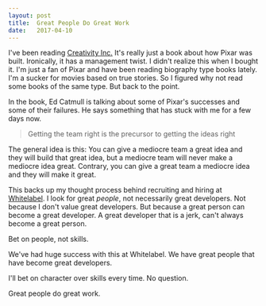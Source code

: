 ```yaml
---
layout: post
title:  Great People Do Great Work
date:   2017-04-10
---
```


I've been reading [Creativity Inc.](https://www.amazon.com/Creativity-Inc-Overcoming-Unseen-Inspiration-ebook/dp/B00FUZQYBO/ref=sr_1_1?ie=UTF8&qid=1491875825&sr=8-1&keywords=creativity+inc) It's really just a book about how Pixar was built. Ironically, it has a management twist. I didn't realize this when I bought it. I'm just a fan of Pixar and have been reading biography type books lately. I'm a sucker for movies based on true stories. So I figured why not read some books of the same type. But back to the point.

In the book, Ed Catmull is talking about some of Pixar's successes and some of their failures. He says something that has stuck with me for a few days now. 

> Getting the team right is the precursor to getting the ideas right

The general idea is this: You can give a mediocre team a great idea and they will build that great idea, but a mediocre team will never make a mediocre idea great. Contrary, you can give a great team a mediocre idea and they will make it great.

This backs up my thought process behind recruiting and hiring at [Whitelabel](http://wlabel.co/). I look for great _people_, not necessarily great developers. Not because I don't value great developers. But because a great person can become a great developer. A great developer that is a jerk, can't always become a great person.

Bet on people, not skills.

We've had huge success with this at Whitelabel. We have great people that have become great developers.

I'll bet on character over skills every time. No question.

Great people do great work.
